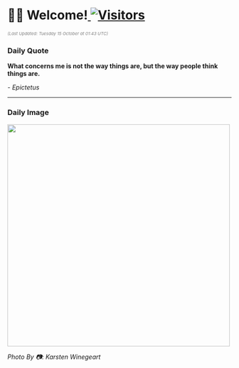 <h1>👋🏽 Welcome!<a href="https://github.com/OmitNomis/"> <img src="https://visitor-badge.laobi.icu/badge?page_id=OmitNomis" alt="Visitors"></a></h1>

<i><p style="font-size: 0.6rem; color:gray">(Last Updated: Tuesday 15 October at 01:43 UTC)</p></i>

<h3> Daily Quote </h3>
<b><p>What concerns me is not the way things are, but the way people think things are.</p></b>
<i><caption style="font-size: 0.8rem; color:gray;">- Epictetus</caption></i>


<hr>

<h3>Daily Image</h3>
<a href="https://images.unsplash.com/photo-1725570516660-ecad13675ad7?crop=entropy&cs=srgb&fm=jpg&ixid=M3w2MjM3MzF8MHwxfHJhbmRvbXx8fHx8fHx8fDE3Mjg5NTY2MDd8&ixlib=rb-4.0.3&q=85" target="_blank"><img style="height:500px;" src=https://images.unsplash.com/photo-1725570516660-ecad13675ad7?crop=entropy&cs=srgb&fm=jpg&ixid=M3w2MjM3MzF8MHwxfHJhbmRvbXx8fHx8fHx8fDE3Mjg5NTY2MDd8&ixlib=rb-4.0.3&q=85"/></a>

<i><caption style="font-size: 0.8rem; color:gray;"> Photo By 📷: Karsten Winegeart</caption></i>
